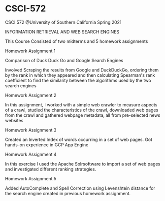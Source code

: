 # CSCI-572
CSCI 572 @University of Southern California Spring 2021

INFORMATION RETRIEVAL AND WEB SEARCH ENGINES

This Course Consisted of two midterms and 5 homework assignments

Homework Assignment 1 

Comparison of Duck Duck Go and Google Search Engines

Involved Scraping the results from Google and DuckDuckGo, ordering them by the rank in  which they appeared and then calculating Spearman's rank coefficient to find the similarity between the algorithms used by the two search engines

Homework Assignment 2

In this assignment, I worked with a simple web crawler to measure aspects of a crawl, studied the characteristics of the crawl, downloaded web pages from the crawl and gathered webpage metadata, all from pre-selected news websites.

Homework Assignment 3

Created an Inverted Index of words occurring in a set of web pages. Got hands-on experience in GCP App Engine

Homework Assignment 4

In this exercise I used the Apache Solrsoftware to import a set of web pages and investigated different ranking strategies.

Homework Assignment 5

Added AutoComplete and Spell Correction using Levenshtein distance for the search engine created in previous homework assignment. 
